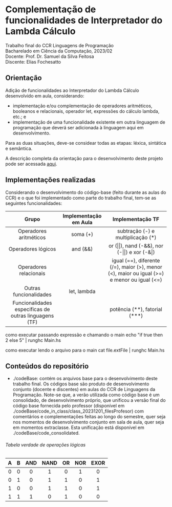 
# Complementação de funcionalidades de Interpretador do Lambda Cálculo

Trabalho final do CCR Linguagens de Programação<br>
Bacharelado em Ciência da Computação, 2023/02<br>
Docente: Prof. Dr. Samuel da Silva Feitosa<br>
Discente: Elias Fochesatto

## Orientação 

Adição de funcionalidades ao Interpretador do Lambda Cálculo desenvolvido em aula, considerando:
- implementação e/ou complementação de operadores aritméticos, booleanos e relacionais, operador let, expressões do cálculo lambda, etc.; e 
- implementação de uma funcionalidade existente em outra linguagem de programação que deverá ser adicionada à linguagem aqui em desenvolvimento. 

Para as duas situações, deve-se considear todas as etapas: léxica, sintática e semântica.

A descrição completa da orientação para o desenvolvimento deste projeto pode ser acessada [aqui](). 

## Implementações realizadas

Considerando o desenvolvimento do código-base (feito durante as aulas do CCR) e o que foi implementado como parte do trabalho final, tem-se as seguintes funcionalidades: 

| Grupo | Implementação em Aula | Implementação TF |
| :---: | :---: | :---: | 
| Operadores aritméticos | soma (+) | subtração (-) e multiplicação (*) |
| Operadores lógicos | and (&&) | or (\|\|), nand (-&&), nor (-\|\|) e xor (-&\|) | 
| Operadores relacionais |  | igual (==), diferente (/=), maior (>), menor (<), maior ou igual (>=) e menor ou igual (<=) | 
| Outras funcionalidades | let, lambda |  | 
| Funcionalidades especificas de outras linguagens (TF) |  | potência (\*\*), fatorial (\*\*\*) |


como executar passando expressão e chamando o main
echo "if true then 2 else 5" | runghc Main.hs

como executar lendo o arquivo para o main
cat file.extFile | runghc Main.hs


## Conteúdos do repositório

- ./codeBase: contém os arquivos base para o desenvolvimento deste trabalho final. Os códigos base são produto de desenvolvimento conjunto (docente e discentes) em aulas do CCR de Linguagens da Programação. Note-se que, a verão utilizada como código base é um consolidado, de desenvolvimento próprio, que unificou a versão final do código base fornecida pelo professor (disponível em ./codeBase/code_in_class/class_20231201_filesProfesor) com comentários e complementações feitas ao longo do semestre, quer seja nos momentos de desenvolvimento conjunto em sala de aula, quer seja em momentos extraclasse. Esta unificação está disponível em ./codeBase/code_consolidated.






###### Tabela verdade de operações lógicas

| A | B | AND | NAND | OR | NOR | EXOR |
| :---: | :---: | :---: | :---: | :---: | :---: | :---: |
| 0 | 0 | 0 | 1 | 0 | 1 | 0 |
| 0 | 1 | 0 | 1 | 1 | 0 | 1 | 
| 1 | 0 | 0 | 1 | 1 | 0 | 1 | 
| 1 | 1 | 1 | 0 | 1 | 0 | 0 |